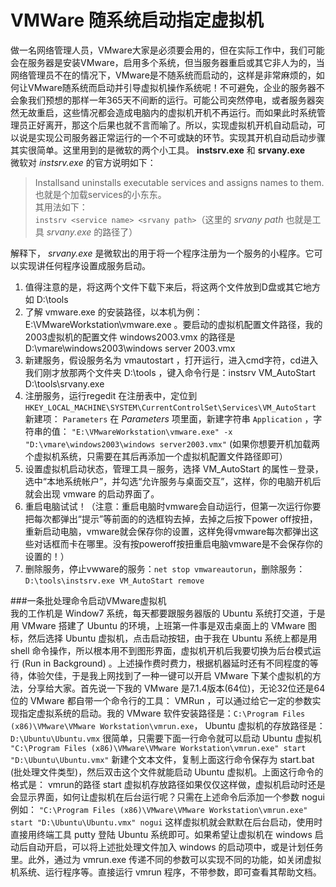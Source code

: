 # VMWare 随系统启动指定虚拟机

做一名网络管理人员，VMware大家是必须要会用的，但在实际工作中，我们可能会在服务器是安装VMware，启用多个系统，但当服务器重启或其它非人为的，当网络管理员不在的情况下，VMware是不随系统而启动的，这样是非常麻烦的，如何让VMware随系统而启动并引导虚拟机操作系统呢！不可避免，企业的服务器不会象我们预想的那样一年365天不间断的运行。可能公司突然停电，或者服务器突然无故重启，这些情况都会造成电脑内的虚拟机开机不再运行。而如果此时系统管理员正好离开，那这个后果也就不言而喻了。所以，实现虚拟机开机自动启动，可以说是实现公司服务器正常运行的一个不可或缺的环节。实现其开机自动启动步骤其实很简单。这里用到的是微软的两个小工具。 **instsrv.exe** 和 **srvany.exe**   
微软对 *instsrv.exe* 的官方说明如下：  
  >Installsand uninstalls executable services and assigns names to them. 也就是个加载services的小东东。  
其用法如下：   
  `instsrv <service name> <srvany path>`（这里的 *srvany path* 也就是工具 *srvany.exe* 的路径了）  
  
解释下， *srvany.exe* 是微软出的用于将一个程序注册为一个服务的小程序。它可以实现讲任何程序设置成服务启动。  
1. 值得注意的是，将这两个文件下载下来后，将这两个文件放到D盘或其它地方如 D:\tools 
2. 了解 vmware.exe 的安装路径，以本机为例：E:\VMwareWorkstation\vmware.exe 。要启动的虚拟机配置文件路径，我的2003虚拟机的配置文件 windows2003.vmx 的路径是 D:\vmare\windows2003\windows server 2003.vmx 
3. 新建服务，假设服务名为 vmautostart ，打开运行，进入cmd字符，cd进入我们刚才放那两个文件夹 D:\tools ，键入命令行是：instsrv VM_AutoStart D:\tools\srvany.exe 
4. 注册服务，运行regedit 在注册表中，定位到 `HKEY_LOCAL_MACHINE\SYSTEM\CurrentControlSet\Services\VM_AutoStart` 新建项： `Parameters` 在 *Parameters* 项里面，新建字符串 `Application` ，字符串的值： `"E:\VMwareWorkstation\vmware.exe" -x "D:\vmare\windows2003\windows server2003.vmx"` (如果你想要开机加载两个虚拟机系统，只需要在其后再添加一个虚拟机配置文件路径即可） 
5. 设置虚拟机启动状态，管理工具－服务，选择 VM_AutoStart 的属性－登录，选中“本地系统帐户”，并勾选“允许服务与桌面交互”，这样，你的电脑开机后就会出现 vmware 的启动界面了。
6. 重启电脑试试！（注意：重启电脑时vmware会自动运行，但第一次运行你要把每次都弹出“提示”等前面的的选框钩去掉，去掉之后按下power off按扭，重新启动电脑，vmware就会保存你的设置，这样免得vmware每次都弹出这些对话框而卡在哪里。没有按poweroff按扭重启电脑vmware是不会保存你的设置的！）  
7. 删除服务，停止vwware的服务：`net stop vmwareautorun`，删除服务：`D:\tools\instsrv.exe VM_AutoStart remove`  


###一条批处理命令启动VMware虚拟机  
我的工作机是 Window7 系统，每天都要跟服务器版的 Ubuntu 系统打交道，于是用 VMware 搭建了 Ubuntu 的环境，上班第一件事是双击桌面上的 VMware 图标，然后选择 Ubuntu 虚拟机，点击启动按钮，由于我在 Ubuntu 系统上都是用 shell 命令操作，所以根本用不到图形界面，虚拟机开机后我要切换为后台模式运行 (Run in Background) 。上述操作费时费力，根据机器延时还有不同程度的等待，体验欠佳，于是我上网找到了一种一键可以开启 VMware 下某个虚拟机的方法，分享给大家。首先说一下我的 VMware 是7.1.4版本(64位)，无论32位还是64位的 VMware 都自带一个命令行的工具： VMRun ，可以通过给它一定的参数实现指定虚拟系统的启动。我的 VMware 软件安装路径是：`C:\Program Files (x86)\VMware\VMware Workstation\vmrun.exe`， Ubuntu 虚拟机的存放路径是： `D:\Ubuntu\Ubuntu.vmx` 很简单，只需要下面一行命令就可以启动 Ubuntu 虚拟机 `"C:\Program Files (x86)\VMware\VMware Workstation\vmrun.exe" start "D:\Ubuntu\Ubuntu.vmx"` 新建个文本文件，复制上面这行命令保存为 start.bat (批处理文件类型)，然后双击这个文件就能启动 Ubuntu 虚拟机。上面这行命令的格式是： vmrun的路径 start 虚拟机存放路径如果仅仅这样做，虚拟机启动时还是会显示界面，如何让虚拟机在后台运行呢？只需在上述命令后添加一个参数 nogui 例如： `"C:\Program Files (x86)\VMware\VMware Workstation\vmrun.exe" start "D:\Ubuntu\Ubuntu.vmx" nogui` 这样虚拟机就会默默在后台启动，使用时直接用终端工具 putty 登陆 Ubuntu 系统即可。如果希望让虚拟机在 windows 启动后自动开启，可以将上述批处理文件加入 windows 的启动项中，或是计划任务里。此外，通过为 vmrun.exe 传递不同的参数可以实现不同的功能，如关闭虚拟机系统、运行程序等。直接运行 vmrun 程序，不带参数，即可查看其帮助文档。  





 

